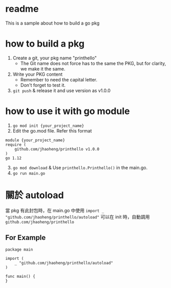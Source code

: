 # readme

This is a sample about how to build a go pkg

# how to build a pkg

1. Create a git, your pkg name "printhello"
    - The Git name does not force has to the same the PKG, but for clarity,  we make it the same.
2. Write your PKG content
    - Remember to need the capital letter.
    - Don't forget to test it.
3. `git push` & release it and use version as v1.0.0

# how to use it with go module

1. `go mod init {your_project_name}`
2. Edit the go.mod file. Refer this format
```
module {your_project_name}
require (
    github.com/jhaoheng/printhello v1.0.0
)
go 1.12	
```

3. `go mod download` & Use `printhello.Printhello()` in the main.go.
4. `go run main.go`

# 關於 autoload
當 pkg 有此封包時，在 main.go 中使用 `import _ "github.com/jhaoheng/printhello/autoload"`
可以在 init 時，自動調用 `github.com/jhaoheng/printhello`

## For Example

```
package main

import (
	_ "github.com/jhaoheng/printhello/autoload"
)

func main() {
}
```
